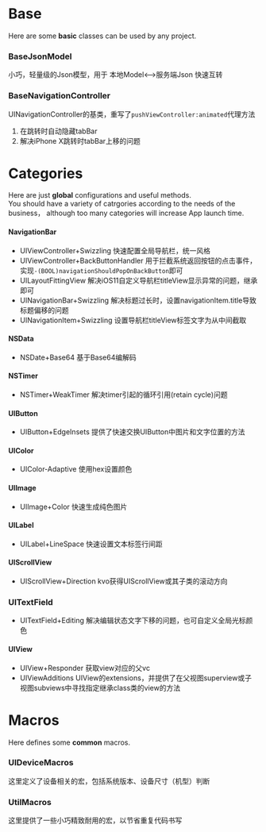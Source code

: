 # Base
Here are some **basic** classes can be used by any project.  

### BaseJsonModel
小巧，轻量级的Json模型，用于 本地Model<-->服务端Json 快速互转

### BaseNavigationController
UINavigationController的基类，重写了`pushViewController:animated`代理方法
1. 在跳转时自动隐藏tabBar
2. 解决iPhone X跳转时tabBar上移的问题 



# Categories
Here are just **global** configurations and useful methods.  
You should have a variety of catrgories according to the needs of the business， although too many categories will increase App launch time.

#### NavigationBar
- UIViewController+Swizzling  快速配置全局导航栏，统一风格
- UIViewController+BackButtonHandler  用于拦截系统返回按钮的点击事件，实现`-(BOOL)navigationShouldPopOnBackButton`即可
- UILayoutFittingView 解决iOS11自定义导航栏titleView显示异常的问题，继承即可
- UINavigationBar+Swizzling 解决标题过长时，设置navigationItem.title导致标题偏移的问题
- UINavigationItem+Swizzling 设置导航栏titleView标签文字为从中间截取

#### NSData
- NSDate+Base64 基于Base64编解码

#### NSTimer
- NSTimer+WeakTimer 解决timer引起的循环引用(retain cycle)问题

#### UIButton
- UIButton+EdgeInsets 提供了快速交换UIButton中图片和文字位置的方法

#### UIColor
- UIColor-Adaptive 使用hex设置颜色

#### UIImage
- UIImage+Color 快速生成纯色图片

#### UILabel
- UILabel+LineSpace 快速设置文本标签行间距

#### UIScrollView
- UIScrollView+Direction kvo获得UIScrollView或其子类的滚动方向

### UITextField
- UITextField+Editing 解决编辑状态文字下移的问题，也可自定义全局光标颜色

#### UIView
- UIView+Responder 获取view对应的父vc
- UIViewAdditions UIView的extensions，并提供了在父视图superview或子视图subviews中寻找指定继承class类的view的方法



# Macros
Here defines some **common** macros.  

### UIDeviceMacros
这里定义了设备相关的宏，包括系统版本、设备尺寸（机型）判断

### UtilMacros
这里提供了一些小巧精致耐用的宏，以节省重复代码书写


